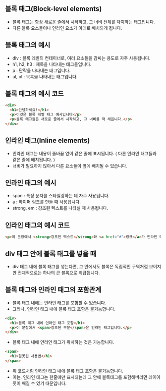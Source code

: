 블록 태그(Block-level elements)
-------------------------------
- 블록 태그는 항상 새로운 줄에서 시작하고, 그 너비 전체를 차지하는 태그입니다.
- 다른 블록 요소들이나 인라인 요소가 아래로 배치되게 됩니다.

블록 태그의 예시
------------------------------
- div : 블록 레벨의 컨테이너로, 여러 요소들을 감싸는 용도로 자주 사용됩니다.
- h1, h2, h3 : 제목을 나타내는 태그들입니다.
- p : 단락을 나타내는 태그입니다.
- ul, ol : 목록을 나타내는 태그입니다.

블록 태그의 예시 코드
-----------------------
```html
<div>
  <h1>안녕하세요!</h1>
  <p>이것은 블록 레벨 태그 예시입니다</p>
  <p>블록 태그들은 새로운 줄에서 시작하고, 그 너비를 꽉 채웁니다.</p>
</div>
```

인라인 태그(Inline elements)
-----------------------------
- 인라인 태그는 내용이 줄바꿈 없이 같은 줄에 표시됩니다. ( 다른 인라인 태그들과 같은 줄에 배치됩니다. )
- 너비가 필요하지 않아서 다른 요소들이 옆에 배치될 수 있습니다.

인라인 태그의 예시
------------------
- span : 특정 문자를 스타일링하는 데 자주 사용됩니다.
- a : 하이퍼 링크를 만들 때 사용됩니다.
- strong, em : 강조된 텍스트를 나타낼 때 사용됩니다.

인라인 태그의 예시 코드
------------------
```html
<p>이 문장에서 <strong>강조된 텍스트</strong>와 <a href="#">링크</a>가 인라인 태그입니다.</p>
```

div 태그 안에 블록 태그를 넣을 때
---------------
- div 태그 내에 블록 태그를 넣는다면, 그 안에서도 블록은 독립적인 구역처럼 보이지만 전체적으로는 하나의 큰 블록으로 취급됩니다.

블록 태그와 인라인 태그의 포함관계
-----------------------------
- 블록 태그 내에는 인라인 태그를 포함할 수 있습니다.
- 그러나, 인라인 태그 내에 블록 태그 포함은 불가능합니다.

```html
<div>
  <h1>블록 태그 내에 인라인 태그 포함</h1>
  <p>이 문장에서 <span>강조된 부분</span>은 인라인 태그입니다.</p>
</div>
```
- 블록 태그 내에 인라인 태그가 위치하는 것은 가능합니다.

```html
<span>
  <h1>잘못된 사용법</h1>
</span>
```
- 위 코드처럼 인라인 태그 내에 블록 태그 포함은 불가능합니다.
- 이는, 인라인 태그는 한줄에만 표시되는데 그 안에 블록태그를 포함해버리면 레이아웃이 깨질 수 있기 때문입니다.

